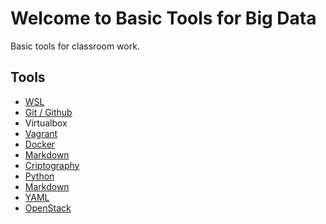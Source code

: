 # Welcome to Basic Tools for Big Data

Basic tools for classroom work.

## Tools

* [WSL](wsl)
* [Git / Github](git)
* Virtualbox
* [Vagrant](vagrant)
* [Docker](docker)
* [Markdown](markdown)
* [Criptography](criptography)
* [Python](python)
* [Markdown](markdown)
* [YAML](yaml)
* [OpenStack](openstack)

